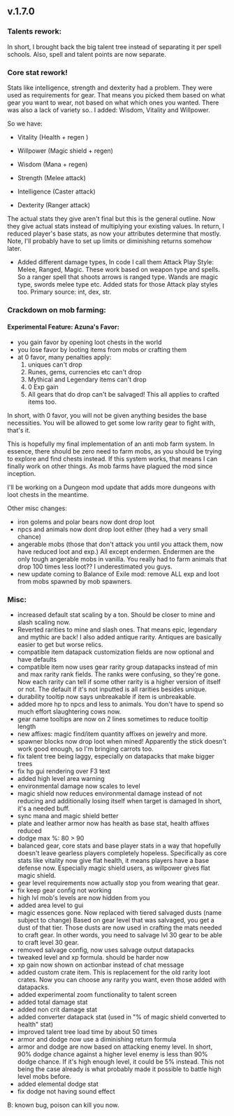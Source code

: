 ## v.1.7.0

### Talents rework:
In short, I brought back the big talent tree instead of separating it per spell schools.
Also, spell and talent points are now separate.

### Core stat rework!
Stats like intelligence, strength and dexterity had a problem. They were used as requirements for gear. 
That means you picked them based on what gear you want to wear, not based on what which ones you wanted.
There was also a lack of variety so.. I added: Wisdom, Vitality and Willpower.

So we have:

- Vitality (Health + regen )
- Willpower (Magic shield + regen)
- Wisdom (Mana + regen)

- Strength (Melee attack)
- Intelligence (Caster attack)
- Dexterity (Ranger attack)

The actual stats they give aren't final but this is the general outline.
Now they give actual stats instead of multiplying your existing values. 
In return, I reduced player's base stats, as now your attributes determine that mostly.
Note, I'll probably have to set up limits or diminishing returns somehow later.

+ Added different damage types, In code I call them Attack Play Style: Melee, Ranged, Magic.
These work based on weapon type and spells. So a ranger spell that shoots arrows is ranged type.
Wands are magic type, swords melee type etc.
Added stats for those Attack play styles too. Primary source: int, dex, str.

### Crackdown on mob farming:

#### Experimental Feature: Azuna's Favor:
- you gain favor by opening loot chests in the world
- you lose favor by looting items from mobs or crafting them
- at 0 favor, many penalties apply:
    1) uniques can't drop
    2) Runes, gems, currencies etc can't drop
    3) Mythical and Legendary items can't drop
    4) 0 Exp gain
    5) All gears that do drop can't be salvaged!
This all applies to crafted items too.

In short, with 0 favor, you will not be given anything besides the base necessities.
You will be allowed to get some low rarity gear to fight with, that's it.

This is hopefully my final implementation of an anti mob farm system.
In essence, there should be zero need to farm mobs, as you should be trying to explore and find chests instead.
If this system works, that means I can finally work on other things. As mob farms have plagued the mod since inception.

I'll be working on a Dungeon mod update that adds more dungeons with loot chests in the meantime.

Other misc changes:
- iron golems and polar bears now dont drop loot
- npcs and animals now dont drop loot either (they had a very small chance)
- angerable mobs (those that don't attack you until you attack them, now have reduced loot and exp.)
All except endermen. Endermen are the only tough angerable mobs in vanilla.
You really had to farm animals that drop 100 times less loot?? I underestimated you guys.
- new update coming to Balance of Exile mod: remove ALL exp and loot from mobs spawned by mob spawners.

### Misc:
+ increased default stat scaling by a ton. Should be closer to mine and slash scaling now.
+ Reverted rarities to mine and slash ones. That means epic, legendary and mythic are back! I also added antique rarity.
Antiques are basically easier to get but worse relics.
+ compatible item datapack customization fields are now optional and have defaults
+ compatible item now uses gear rarity group datapacks instead of min and max rarity rank fields. 
The ranks were confusing, so they're gone. Now each rarity can tell if some other rarity is a higher version of itself or not.
The default if it's not inputted is all rarities besides unique.
+ durability tooltip now says unbreakable if item is unbreakable.
+ added more hp to npcs and less to animals. You don't have to spend so much effort slaughtering cows now.
+ gear name tooltips are now on 2 lines sometimes to reduce tooltip length
+ new affixes: magic find/item quantity affixes on jewelry and more.
+ spawner blocks now drop loot when mined! Apparently the stick doesn't work good enough, so I'm bringing carrots too.
+ fix talent tree being laggy, especially on datapacks that make bigger trees
+ fix hp gui rendering over F3 text
+ added high level area warning
+ environmental damage now scales to level
+ magic shield now reduces environmental damage instead of not reducing and additionally losing itself when target is damaged
In short, it's a needed buff. 
+ sync mana and magic shield better
+ plate and leather armor now has health as base stat, health affixes reduced
+ dodge max %: 80 > 90
+ balanced gear, core stats and base player stats in a way that hopefully doesn't leave gearless players completely hopeless.
Specifically as core stats like vitality now give flat health, it means players have a base defense now. 
Especially magic shield users, as willpower gives flat magic shield.
+ gear level requirements now actually stop you from wearing that gear.
+ fix keep gear config not working
+ high lvl mob's levels are now hidden from you
+ added area level to gui
+ magic essences gone. Now replaced with tiered salvaged dusts (name subject to change)
Based on gear level that was salvaged, you get a dust of that tier.
Those dusts are now used in crafting the mats needed to craft gear.
In other words, you need to salvage lvl 30 gear to be able to craft level 30 gear.
+ removed salvage config, now uses salvage output datapacks
+ tweaked level and xp formula. should be harder now
+ xp gain now shown on actionbar instead of chat message
+ added custom crate item. This is replacement for the old rarity loot crates. 
Now you can choose any rarity you want, even those added with datapacks.
+ added experimental zoom functionality to talent screen
+ added total damage stat
+ added non crit damage stat
+ added converter datapack stat (used in "% of magic shield converted to health" stat)
+ improved talent tree load time by about 50 times
+ armor and dodge now use a diminishing return formula
+ armor and dodge are now based on attacking enemy level. 
In short, 90% dodge chance against a higher level enemy is less than 90% dodge chance.
If it's high enough level, it could be 5% instead.
This not being the case already is what probably made it possible to battle high level mobs before.
+ added elemental dodge stat
+ fix dodge not having sound effect

B: known bug, poison can kill you now.
